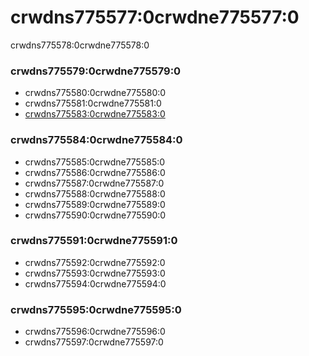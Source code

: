 # crwdns775577:0crwdne775577:0

crwdns775578:0crwdne775578:0

### crwdns775579:0crwdne775579:0

* crwdns775580:0crwdne775580:0
* crwdns775581:0crwdne775581:0
* [crwdns775583:0crwdne775583:0](crwdns775582:0crwdne775582:0)

### crwdns775584:0crwdne775584:0

* crwdns775585:0crwdne775585:0
* crwdns775586:0crwdne775586:0
* crwdns775587:0crwdne775587:0
* crwdns775588:0crwdne775588:0
* crwdns775589:0crwdne775589:0
* crwdns775590:0crwdne775590:0

### crwdns775591:0crwdne775591:0

* crwdns775592:0crwdne775592:0
* crwdns775593:0crwdne775593:0
* crwdns775594:0crwdne775594:0

### crwdns775595:0crwdne775595:0

* crwdns775596:0crwdne775596:0
* crwdns775597:0crwdne775597:0